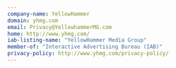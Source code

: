 ```yaml
---
company-name: YellowHammer
domain: yhmg.com
email: Privacy@YellowhammerMG.com
home: http://www.yhmg.com/
iab-listing-name: "YellowHammer Media Group"
member-of: "Interactive Advertising Bureau (IAB)"
privacy-policy: http://www.yhmg.com/privacy-policy/
---
```




